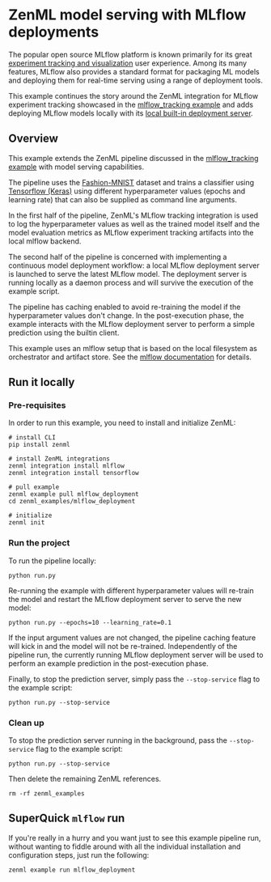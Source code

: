 # ZenML model serving with MLflow deployments

The popular open source MLflow platform is known primarily for its great
[experiment tracking and visualization](https://mlflow.org/docs/latest/tracking.html)
user experience. Among its many features, MLflow also provides a standard format
for packaging ML models and deploying them for real-time serving using a range
of deployment tools.

This example continues the story around the ZenML integration for MLflow experiment
tracking showcased in the [mlflow_tracking example](../mlflow_tracking) and adds
deploying MLflow models locally with its
[local built-in deployment server](https://mlflow.org/docs/latest/models.html#deploy-mlflow-models).

## Overview

This example extends the ZenML pipeline discussed in the
[mlflow_tracking example](../mlflow_tracking) with model serving capabilities.

The pipeline uses the
[Fashion-MNIST](https://github.com/zalandoresearch/fashion-mnist) dataset and
trains a classifier using [Tensorflow (Keras)](https://www.tensorflow.org/) using different
hyperparameter values (epochs and learning rate) that can also be supplied as command line
arguments.

In the first half of the pipeline, ZenML's MLflow tracking integration is used to log
the hyperparameter values as well as the trained model itself and the model evaluation metrics
as MLflow experiment tracking artifacts into the local mlflow backend.

The second half of the pipeline is concerned with implementing a continuous model
deployment workflow: a local MLflow deployment server is launched to serve the latest MLflow
model. The deployment server is running locally as a daemon process and will survive
the execution of the example script.

The pipeline has caching enabled to avoid re-training the model if the hyperparameter values
don't change. In the post-execution phase, the example interacts with the MLflow deployment
server to perform a simple prediction using the builtin client.

This example uses an mlflow setup that is based on the local filesystem as
orchestrator and artifact store. See the [mlflow
documentation](https://www.mlflow.org/docs/latest/tracking.html#scenario-1-mlflow-on-localhost)
for details.

## Run it locally

### Pre-requisites
In order to run this example, you need to install and initialize ZenML:

```shell
# install CLI
pip install zenml

# install ZenML integrations
zenml integration install mlflow
zenml integration install tensorflow

# pull example
zenml example pull mlflow_deployment
cd zenml_examples/mlflow_deployment

# initialize
zenml init
```

### Run the project
To run the pipeline locally:

```shell
python run.py
```

Re-running the example with different hyperparameter values will re-train
the model and restart the MLflow deployment server to serve the new model:

```shell
python run.py --epochs=10 --learning_rate=0.1
```

If the input argument values are not changed, the pipeline caching feature
will kick in and the model will not be re-trained. Independently of the pipeline
run, the currently running MLflow deployment server will be used to perform an
example prediction in the post-execution phase.

Finally, to stop the prediction server, simply pass the `--stop-service` flag
to the example script:

```shell
python run.py --stop-service
```

### Clean up

To stop the prediction server running in the background, pass the
`--stop-service` flag to the example script:

```shell
python run.py --stop-service
```

Then delete the remaining ZenML references.

```shell
rm -rf zenml_examples
```

## SuperQuick `mlflow` run

If you're really in a hurry and you want just to see this example pipeline run,
without wanting to fiddle around with all the individual installation and
configuration steps, just run the following:

```shell
zenml example run mlflow_deployment
```
